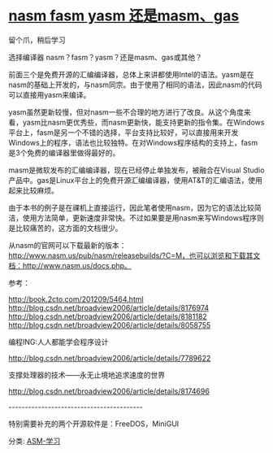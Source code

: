 

# [nasm fasm yasm 还是masm、gas](https://www.cnblogs.com/findumars/p/4145407.html)

留个爪，稍后学习

选择编译器
nasm？fasm？yasm？还是masm、gas或其他？

前面三个是免费开源的汇编编译器，总体上来讲都使用Intel的语法。yasm是在nasm的基础上开发的，与nasm同宗。由于使用了相同的语法，因此nasm的代码可以直接用yasm来编译。

yasm虽然更新较慢，但对nasm一些不合理的地方进行了改良。从这个角度来看，yasm比nasm更优秀些，而nasm更新快，能支持更新的指令集。在Windows平台上，fasm是另一个不错的选择，平台支持比较好，可以直接用来开发Windows上的程序，语法也比较独特。在对Windows程序结构的支持上，fasm是3个免费的编译器里做得最好的。

masm是微软发布的汇编编译器，现在已经停止单独发布，被融合在Visual Studio产品中。gas是Linux平台上的免费开源汇编编译器，使用AT&T的汇编语法，使用起来比较麻烦。

由于本书的例子是在祼机上直接运行，因此笔者使用nasm，因为它的语法比较简洁，使用方法简单，更新速度非常快。不过如果要是用nasm来写Windows程序则是比较痛苦的，这方面的文档很少。

从nasm的官网可以下载最新的版本：http://www.nasm.us/pub/nasm/releasebuilds/?C=M，也可以浏览和下载其文档：http://www.nasm.us/docs.php。


参考：

http://book.2cto.com/201209/5464.html
http://blog.csdn.net/broadview2006/article/details/8176974
http://blog.csdn.net/broadview2006/article/details/8181182
http://blog.csdn.net/broadview2006/article/details/8058755

编程ING:人人都能学会程序设计

http://blog.csdn.net/broadview2006/article/details/7789622

支撑处理器的技术——永无止境地追求速度的世界

http://blog.csdn.net/broadview2006/article/details/8174696

\-----------------------------------------

特别需要补充的两个开源软件是：FreeDOS，MiniGUI



分类: [ASM-学习](https://www.cnblogs.com/findumars/category/329299.html)